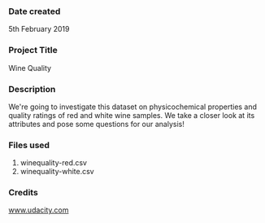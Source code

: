 ### Date created
5th February 2019

### Project Title
Wine Quality

### Description
We're going to investigate this dataset on physicochemical properties and quality ratings of red and white wine samples. We take a closer look at its attributes and pose some questions for our analysis!

### Files used
1. winequality-red.csv
1. winequality-white.csv

### Credits
www.udacity.com

